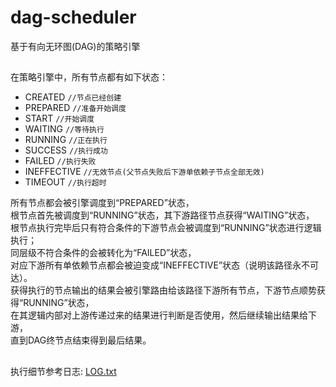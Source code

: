 # dag-scheduler
基于有向无环图(DAG)的策略引擎

##
在策略引擎中，所有节点都有如下状态：
- CREATED `//节点已经创建`
- PREPARED `//准备开始调度`
- START `//开始调度`
- WAITING `//等待执行`
- RUNNING `//正在执行`
- SUCCESS `//执行成功`
- FAILED `//执行失败`
- INEFFECTIVE `//无效节点(父节点失败后下游单依赖子节点全部无效)`
- TIMEOUT `//执行超时`

所有节点都会被引擎调度到“PREPARED”状态，<br>
根节点首先被调度到“RUNNING”状态，其下游路径节点获得“WAITING”状态，<br>
根节点执行完毕后只有符合条件的下游节点会被调度到“RUNNING”状态进行逻辑执行；<br>
同层级不符合条件的会被转化为“FAILED”状态，<br>
对应下游所有单依赖节点都会被迫变成“INEFFECTIVE”状态（说明该路径永不可达）。<br>
获得执行的节点输出的结果会被引擎路由给该路径下游所有节点，下游节点顺势获得“RUNNING”状态，<br>
在其逻辑内部对上游传递过来的结果进行判断是否使用，然后继续输出结果给下游，<br>
直到DAG终节点结束得到最后结果。<br>

##
执行细节参考日志: [LOG.txt](./LOG.txt)